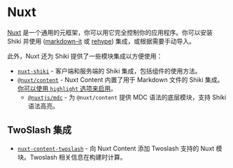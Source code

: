 # Nuxt

[Nuxt](https://nuxt.com) 是一个通用的元框架，你可以用它完全控制你的应用程序。你可以安装 Shiki 并使用 ([markdown-it](/packages/markdown-it) 或 [rehype](/packages/rehype)) 集成，或根据需要手动导入。

此外，Nuxt 还为 Shiki 提供了一些模块集成以方便使用：

- [`nuxt-shiki`](https://github.com/pi0/nuxt-shiki) - 客户端和服务端的 Shiki 集成，包括组件的使用方法。
- [`@nuxt/content`](https://github.com/nuxt/content) - Nuxt Content 内置了用于 Markdown 文件的 Shiki 集成。[你可以使用 `highlight` 选项来启用](https://content.nuxt.com/docs/getting-started/configuration#highlight)。
  - [`@nuxtjs/mdc`](https://github.com/nuxt-modules/mdc) - 为 `@nuxt/content` 提供 MDC 语法的底层模块，支持 Shiki 语法高亮。

## TwoSlash 集成

- [`nuxt-content-twoslash`](https://github.com/antfu/nuxt-content-twoslash) - 向 Nuxt Content 添加 Twoslash 支持的 Nuxt 模块。Twoslash 相关信息在构建时计算。
